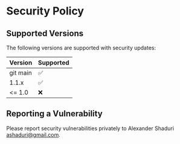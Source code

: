 # Security Policy

## Supported Versions

The following versions are supported with security updates:

| Version  | Supported          |
| -------- | ------------------ |
| git main | :white_check_mark: |
| 1.1.x    | :white_check_mark: |
| <= 1.0   | :x:                |

## Reporting a Vulnerability

Please report security vulnerabilities privately to
Alexander Shaduri [ashaduri@gmail.com](mailto:ashaduri@gmail.com).
